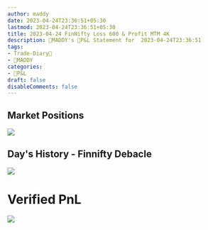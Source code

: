 ```yaml
---
author: maddy
date: 2023-04-24T23:36:51+05:30
lastmod: 2023-04-24T23:36:51+05:30
title: 2023-04-24 FinNifty Loss 600 & Profit MTM 4K
description: 🧔MADDY's 💸P&L Statement for  2023-04-24T23:36:51 
tags:
- Trade-Diary📗
- 🧔MADDY
categories: 
- 💸P&L
draft: false
disableComments: false
---
```

## Market Positions

![](https://i.imgur.com/CWk6sfY.png)

## Day's History - Finnifty Debacle

![](https://i.imgur.com/P24nSj3.png)

# Verified PnL

![](https://i.imgur.com/ZVrn3M5.png)
